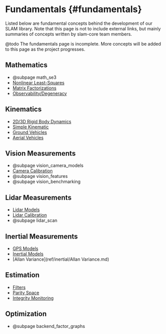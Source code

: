 # Fundamentals {#fundamentals}

Listed below are fundamental concepts behind the development of our SLAM
library. Note that this page is not to include external links, but mainly
summaries of concepts written by slam-core team members.


@todo The fundamentals page is incomplete.
More concepts will be added to this page as the project progresses.

## Mathematics
- @subpage math_se3
- [Nonlinear Least-Squares](ref/math/nlls.md)
- [Matrix Factorizations](ref/math/matrix.md)
- [Observability/Degeneracy](ref/math/observability.md)

## Kinematics
- [2D/3D Rigid Body Dynamics](ref/kinematics/rigidbody.md)
- [Simple Kinematic](ref/kinematics/kinematic.md)
- [Ground Vehicles](ref/kinematics/groundvehicles.md)
- [Aerial Vehicles](ref/kinematics/aerialvehicles.md)

## Vision Measurements
- @subpage vision_camera_models
- [Camera Calibration](ref/vision/calibration.md)
- @subpage vision_features
- @subpage vision_benchmarking

## Lidar Measurements
- [Lidar Models](ref/lidar/lidar_models.md)
- [Lidar Calibration](ref/lidar/calibration.md)
- @subpage lidar_scan

## Inertial Measurements
- [GPS Models](ref/inertial/gps_models.md)
- [Inertial Models](ref/inertial/inertial_models.md)
- [Allan Variance](ref/inertial/Allan Variance.md)

## Estimation
- [Filters](ref/estimation/filters.md)
- [Parity Space](ref/estimation/parity.md)
- [Integrity Monitoring](ref/estimation/integrity.md)

## Optimization
- @subpage backend_factor_graphs
